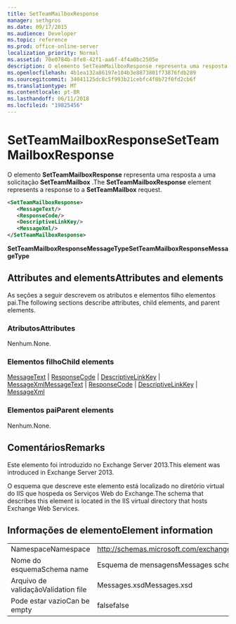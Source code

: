 ```yaml
---
title: SetTeamMailboxResponse
manager: sethgros
ms.date: 09/17/2015
ms.audience: Developer
ms.topic: reference
ms.prod: office-online-server
localization_priority: Normal
ms.assetid: 78e0784b-8fe8-42f1-aa6f-4f4a0bc2505e
description: O elemento SetTeamMailboxResponse representa uma resposta a uma solicitação SetTeamMailbox.
ms.openlocfilehash: 4b1ea132a86197e104b3e8873801f73876fdb289
ms.sourcegitcommit: 34041125dc8c5f993b21cebfc4f8b72f0fd2cb6f
ms.translationtype: MT
ms.contentlocale: pt-BR
ms.lasthandoff: 06/11/2018
ms.locfileid: "19825456"
---
```

# <a name="setteammailboxresponse"></a><span data-ttu-id="58b38-103">SetTeamMailboxResponse</span><span class="sxs-lookup"><span data-stu-id="58b38-103">SetTeamMailboxResponse</span></span>

<span data-ttu-id="58b38-104">O elemento **SetTeamMailboxResponse** representa uma resposta a uma solicitação **SetTeamMailbox** .</span><span class="sxs-lookup"><span data-stu-id="58b38-104">The **SetTeamMailboxResponse** element represents a response to a **SetTeamMailbox** request.</span></span> 
  
```XML
<SetTeamMailboxResponse>
   <MessageText/>
   <ResponseCode/>
   <DescriptiveLinkKey/>
   <MessageXml/>
</SetTeamMailboxResponse>
```

 <span data-ttu-id="58b38-105">**SetTeamMailboxResponseMessageType**</span><span class="sxs-lookup"><span data-stu-id="58b38-105">**SetTeamMailboxResponseMessageType**</span></span>
## <a name="attributes-and-elements"></a><span data-ttu-id="58b38-106">Attributes and elements</span><span class="sxs-lookup"><span data-stu-id="58b38-106">Attributes and elements</span></span>

<span data-ttu-id="58b38-107">As seções a seguir descrevem os atributos e elementos filho elementos pai.</span><span class="sxs-lookup"><span data-stu-id="58b38-107">The following sections describe attributes, child elements, and parent elements.</span></span>
  
### <a name="attributes"></a><span data-ttu-id="58b38-108">Atributos</span><span class="sxs-lookup"><span data-stu-id="58b38-108">Attributes</span></span>

<span data-ttu-id="58b38-109">Nenhum.</span><span class="sxs-lookup"><span data-stu-id="58b38-109">None.</span></span>
  
### <a name="child-elements"></a><span data-ttu-id="58b38-110">Elementos filho</span><span class="sxs-lookup"><span data-stu-id="58b38-110">Child elements</span></span>

<span data-ttu-id="58b38-111">[MessageText](messagetext.md) | [ResponseCode](responsecode.md) | [DescriptiveLinkKey](descriptivelinkkey.md) | [MessageXml](messagexml.md)</span><span class="sxs-lookup"><span data-stu-id="58b38-111">[MessageText](messagetext.md) | [ResponseCode](responsecode.md) | [DescriptiveLinkKey](descriptivelinkkey.md) | [MessageXml](messagexml.md)</span></span>
  
### <a name="parent-elements"></a><span data-ttu-id="58b38-112">Elementos pai</span><span class="sxs-lookup"><span data-stu-id="58b38-112">Parent elements</span></span>

<span data-ttu-id="58b38-113">Nenhum.</span><span class="sxs-lookup"><span data-stu-id="58b38-113">None.</span></span>
  
## <a name="remarks"></a><span data-ttu-id="58b38-114">Comentários</span><span class="sxs-lookup"><span data-stu-id="58b38-114">Remarks</span></span>

<span data-ttu-id="58b38-115">Este elemento foi introduzido no Exchange Server 2013.</span><span class="sxs-lookup"><span data-stu-id="58b38-115">This element was introduced in Exchange Server 2013.</span></span>
  
<span data-ttu-id="58b38-116">O esquema que descreve este elemento está localizado no diretório virtual do IIS que hospeda os Serviços Web do Exchange.</span><span class="sxs-lookup"><span data-stu-id="58b38-116">The schema that describes this element is located in the IIS virtual directory that hosts Exchange Web Services.</span></span>
  
## <a name="element-information"></a><span data-ttu-id="58b38-117">Informações de elemento</span><span class="sxs-lookup"><span data-stu-id="58b38-117">Element information</span></span>

|||
|:-----|:-----|
|<span data-ttu-id="58b38-118">Namespace</span><span class="sxs-lookup"><span data-stu-id="58b38-118">Namespace</span></span>  <br/> |http://schemas.microsoft.com/exchange/services/2006/messages  <br/> |
|<span data-ttu-id="58b38-119">Nome do esquema</span><span class="sxs-lookup"><span data-stu-id="58b38-119">Schema name</span></span>  <br/> |<span data-ttu-id="58b38-120">Esquema de mensagens</span><span class="sxs-lookup"><span data-stu-id="58b38-120">Messages schema</span></span>  <br/> |
|<span data-ttu-id="58b38-121">Arquivo de validação</span><span class="sxs-lookup"><span data-stu-id="58b38-121">Validation file</span></span>  <br/> |<span data-ttu-id="58b38-122">Messages.xsd</span><span class="sxs-lookup"><span data-stu-id="58b38-122">Messages.xsd</span></span>  <br/> |
|<span data-ttu-id="58b38-123">Pode estar vazio</span><span class="sxs-lookup"><span data-stu-id="58b38-123">Can be empty</span></span>  <br/> |<span data-ttu-id="58b38-124">false</span><span class="sxs-lookup"><span data-stu-id="58b38-124">false</span></span>  <br/> |
   

